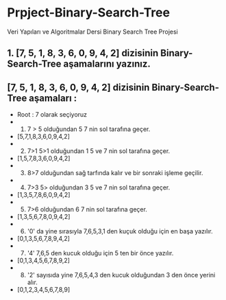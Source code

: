 # Prpject-Binary-Search-Tree
Veri Yapıları ve Algoritmalar Dersi Binary Search Tree Projesi

## 1. [7, 5, 1, 8, 3, 6, 0, 9, 4, 2] dizisinin Binary-Search-Tree aşamalarını yazınız.

## [7, 5, 1, 8, 3, 6, 0, 9, 4, 2] dizisinin Binary-Search-Tree aşamaları :

- Root : 7 olarak seçiyoruz
- 1. 7 > 5 olduğundan 5 7 nin sol tarafına geçer.
- [5,7,1,8,3,6,0,9,4,2]
- 2. 7>1 5>1 olduğundan 1 5 ve 7 nin sol tarafına geçer.
- [1,5,7,8,3,6,0,9,4,2]
- 3. 8>7 olduğundan sağ tarfında kalır ve bir sonraki işleme geçilir.
- 4. 7>3 5> olduğundan 3 5 ve 7 nin sol tarafına geçer.
- [1,3,5,7,8,6,0,9,4,2]
- 5. 7>6 olduğundan 6 7 nin sol tarafına geçer.
- [1,3,5,6,7,8,0,9,4,2]
- 6. '0' da yine sırasıyla 7,6,5,3,1 den kuçuk olduğu için en başa yazılır.
- [0,1,3,5,6,7,8,9,4,2]
- 7. '4' 7,6,5 den kucuk olduğu için 5 ten bir önce yazılır.
- [0,1,3,4,5,6,7,8,9,2]
- 8. '2' sayısıda yine 7,6,5,4,3 den kucuk olduğundan 3 den önce yerini alır.
- [0,1,2,3,4,5,6,7,8,9] 
